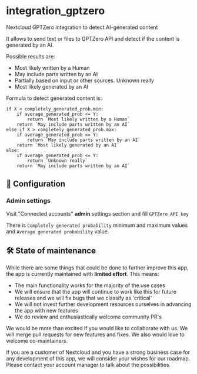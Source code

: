 # integration_gptzero
Nextcloud GPTZero integration to detect AI-generated content

It allows to send text or files to GPTZero API and detect if the content is generated by an AI.

Possible results are:
* Most likely written by a Human
* May include parts written by an AI
* Partially based on input or other sources. Unknown really
* Most likely generated by an AI

Formula to detect generated content is:
```	
if X < completely_generated_prob.min:
	if average_generated_prob <= Y:
  		return `Most likely written by a Human`
	return `May include parts written by an AI`
else if X > completely_generated_prob.max:
	if average_generated_prob <= Y:
  		return `May include parts written by an AI`
	return `Most likely generated by an AI`
else:
	if average_generated_prob <= Y:
		return `Unknown really`
	return `May include parts written by an AI`
```

## 🔧 Configuration

### Admin settings

Visit "Connected accounts" **admin** settings section and fill `GPTZero API key`

There is `Completely generated probability` minimum and maximum values and `Average generated probability` value.

## 🛠️ State of maintenance

While there are some things that could be done to further improve this app, the app is currently maintained with **limited effort**. This means:

* The main functionality works for the majority of the use cases
* We will ensure that the app will continue to work like this for future releases and we will fix bugs that we classify as 'critical'
* We will not invest further development resources ourselves in advancing the app with new features
* We do review and enthusiastically welcome community PR's

We would be more than excited if you would like to collaborate with us. We will merge pull requests for new features and fixes. We also would love to welcome co-maintainers.

If you are a customer of Nextcloud and you have a strong business case for any development of this app, we will consider your wishes for our roadmap. Please contact your account manager to talk about the possibilities.
